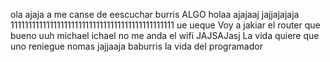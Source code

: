 
ola
ajaja
a me canse de eescuchar
burris
ALGO
holaa
ajajaaj
jajjajajaja
1111111111111111111111111111111111111111111111
ue
ueque
Voy a jakiar el router
que
bueno
uuh
michael
ichael
no me anda el wifi
JAJSAJasj
La vida quiere que uno reniegue nomas
jajjaaja
baburris la vida del programador

